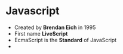 # Javascript

- Created by **Brendan Eich** in 1995
- First name **LiveScript**
- EcmaScript is the **Standard** of JavaScript
-
